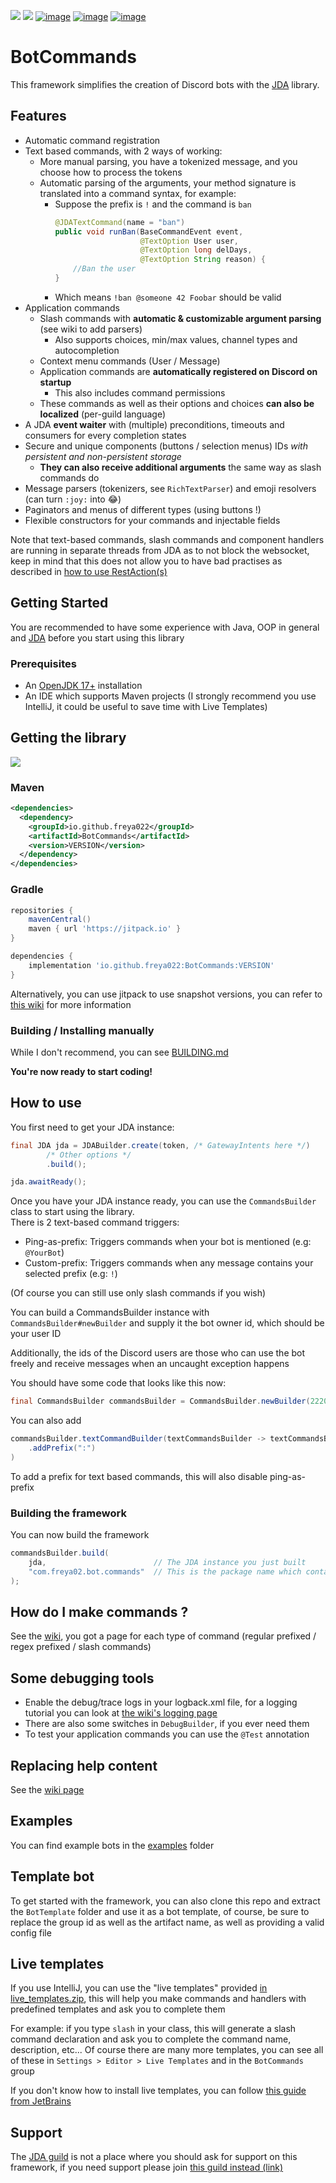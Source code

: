 [![](https://img.shields.io/maven-central/v/io.github.freya022/BotCommands)](#getting-the-library)
[![](https://img.shields.io/badge/JDA%20Version-5.0.0--beta.5+-important)](https://github.com/DV8FromTheWorld/JDA/releases)
[![image](https://discord.com/api/guilds/848502702731165738/embed.png?style=shield)](https://discord.gg/frpCcQfvTz)
[![image](https://img.shields.io/badge/Javadocs-Overview-blue)](https://freya022.github.io/BotCommands/)
[![image](https://img.shields.io/badge/Wiki-Home-blue)](https://freya022.github.io/BotCommands-Wiki/)

# BotCommands
This framework simplifies the creation of Discord bots with the [JDA](https://github.com/DV8FromTheWorld/JDA) library.

## Features

* Automatic command registration
* Text based commands, with 2 ways of working:
  * More manual parsing, you have a tokenized message, and you choose how to process the tokens
  * Automatic parsing of the arguments, your method signature is translated into a command syntax, for example:
    * Suppose the prefix is `!` and the command is `ban`
      ```java
      @JDATextCommand(name = "ban")
      public void runBan(BaseCommandEvent event,
                         @TextOption User user,
                         @TextOption long delDays,
                         @TextOption String reason) {
          //Ban the user
      }
      ```
    * Which means `!ban @someone 42 Foobar` should be valid
* Application commands
  * Slash commands with **automatic & customizable argument parsing** (see wiki to add parsers)
    * Also supports choices, min/max values, channel types and autocompletion
  * Context menu commands (User / Message)
  * Application commands are **automatically registered on Discord on startup**
    * This also includes command permissions
  * These commands as well as their options and choices **can also be localized** (per-guild language)
* A JDA **event waiter** with (multiple) preconditions, timeouts and consumers for every completion states 
* Secure and unique components (buttons / selection menus) IDs *with persistent and non-persistent storage*
  * **They can also receive additional arguments** the same way as slash commands do
* Message parsers (tokenizers, see `RichTextParser`) and emoji resolvers (can turn `:joy:` into 😂)
* Paginators and menus of different types (using buttons !)
* Flexible constructors for your commands and injectable fields

Note that text-based commands, slash commands and component handlers are running in separate threads from JDA as to not block the websocket, keep in mind that this does not allow you to have bad practises as described in [how to use RestAction(s)](https://jda.wiki/using-jda/using-restaction/) 

## Getting Started
You are recommended to have some experience with Java, OOP in general and [JDA](https://github.com/DV8FromTheWorld/JDA) before you start using this library

### Prerequisites
* An [OpenJDK 17+](https://adoptium.net/temurin/releases/?version=17) installation
* An IDE which supports Maven projects (I strongly recommend you use IntelliJ, it could be useful to save time with Live Templates)

[//]: # (* Enable preview features in your compiler with `--enable-preview`, [How I enable it]&#40;https://github.com/freya022/BotCommands/blob/c537adba0619a2d74767796b1aec60a9c8ee720b/pom.xml#L74-L81&#41;, [IntelliJ w/ Maven tutorial]&#40;https://www.baeldung.com/java-preview-features#intellij-idea&#41;, [Gradle tutorial]&#40;https://stackoverflow.com/questions/55433883/how-to-enable-java-12-preview-features-with-gradle&#41;)

## Getting the library
[![](https://img.shields.io/maven-central/v/io.github.freya022/BotCommands)](https://mvnrepository.com/artifact/io.github.freya022/BotCommands/latest)
### Maven
```xml
<dependencies>
  <dependency>
    <groupId>io.github.freya022</groupId>
    <artifactId>BotCommands</artifactId>
    <version>VERSION</version>
  </dependency>
</dependencies>
```

### Gradle
```gradle
repositories {
    mavenCentral()
    maven { url 'https://jitpack.io' }
}

dependencies {
    implementation 'io.github.freya022:BotCommands:VERSION'
}
```

Alternatively, you can use jitpack to use snapshot versions, you can refer to [this wiki](https://jda.wiki/using-jda/using-new-features/) for more information

### Building / Installing manually

While I don't recommend, you can see [BUILDING.md](BUILDING.md)

**You're now ready to start coding!**

## How to use
You first need to get your JDA instance:
```java
final JDA jda = JDABuilder.create(token, /* GatewayIntents here */)
		/* Other options */
		.build();

jda.awaitReady();
```
Once you have your JDA instance ready, you can use the `CommandsBuilder` class to start using the library.<br>
There is 2 text-based command triggers:
* Ping-as-prefix: Triggers commands when your bot is mentioned (e.g: `@YourBot`)
* Custom-prefix: Triggers commands when any message contains your selected prefix (e.g: `!`)

(Of course you can still use only slash commands if you wish)

You can build a CommandsBuilder instance with `CommandsBuilder#newBuilder` and supply it the bot owner id, which should be your user ID

Additionally, the ids of the Discord users are those who can use the bot freely and receive messages when an uncaught exception happens

You should have some code that looks like this now:
```java
final CommandsBuilder commandsBuilder = CommandsBuilder.newBuilder(222046562543468545L);
```

You can also add 
```java
commandsBuilder.textCommandBuilder(textCommandsBuilder -> textCommandsBuilder
    .addPrefix(":")
)
```

To add a prefix for text based commands, this will also disable ping-as-prefix

### Building the framework
You can now build the framework
```java
commandsBuilder.build(
    jda,                        // The JDA instance you just built 
    "com.freya02.bot.commands"  // This is the package name which contains all your commands / handlers...
); 
```

## How do I make commands ?
See the [wiki](https://freya022.github.io/BotCommands-Wiki/using-commands/using-slash-commands/Slash-commands/), you got a page for each type of command (regular prefixed / regex prefixed / slash commands)

## Some debugging tools

- Enable the debug/trace logs in your logback.xml file, for a logging tutorial you can look at [the wiki's logging page](https://freya022.github.io/BotCommands-Wiki/Logging)
- There are also some switches in `DebugBuilder`, if you ever need them
- To test your application commands you can use the `@Test` annotation

## Replacing help content

See the [wiki page](https://freya022.github.io/BotCommands-Wiki/using-commands/Prefixed-commands/#replacing-help-content)

## Examples

You can find example bots in the [examples](examples) folder

## Template bot

To get started with the framework, you can also clone this repo and extract the `BotTemplate` folder and use it as a bot template, of course, be sure to replace the group id as well as the artifact name, as well as providing a valid config file

## Live templates

If you use IntelliJ, you can use the "live templates" provided [in live_templates.zip](live_templates.zip), this will help you make commands and handlers with predefined templates and ask you to complete them

For example: if you type `slash` in your class, this will generate a slash command declaration and ask you to complete the command name, description, etc... Of course there are many more templates, you can see all of these in `Settings > Editor > Live Templates` and in the `BotCommands` group 

If you don't know how to install live templates, you can follow [this guide from JetBrains](https://www.jetbrains.com/help/idea/sharing-live-templates.html#import)

## Support

The [JDA guild](https://discord.gg/jda) is not a place where you should ask for support on this framework, if you need support please join [this guild instead (link)](https://discord.gg/frpCcQfvTz)
